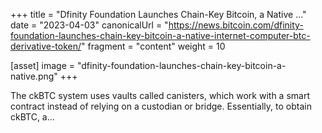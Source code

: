 +++
title = "Dfinity Foundation Launches Chain-Key Bitcoin, a Native ..."
date = "2023-04-03"
canonicalUrl = "https://news.bitcoin.com/dfinity-foundation-launches-chain-key-bitcoin-a-native-internet-computer-btc-derivative-token/"
fragment = "content"
weight = 10

[asset]
    image = "dfinity-foundation-launches-chain-key-bitcoin-a-native.png"
+++

The ckBTC system uses vaults called canisters, which work with a smart 
contract instead of relying on a custodian or bridge. Essentially, to 
obtain ckBTC, a...
